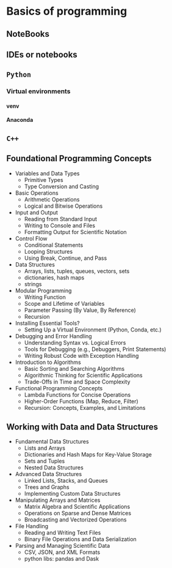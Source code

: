 # Basics of programming

## NoteBooks

## IDEs or notebooks

## `Python`

### Virtual environments

#### venv

#### Anaconda

## `C++`

## Foundational Programming Concepts

   - Variables and Data Types
       - Primitive Types
       - Type Conversion and Casting
   - Basic Operations
       - Arithmetic Operations
       - Logical and Bitwise Operations
   - Input and Output 
       - Reading from Standard Input
       - Writing to Console and Files
       - Formatting Output for Scientific Notation 
   - Control Flow
       - Conditional Statements
       - Looping Structures
       - Using Break, Continue, and Pass
   - Data Structures
     - Arrays, lists, tuples, queues, vectors, sets
     - dictionaries, hash maps
     - strings
   - Modular Programming
       - Writing Function
       - Scope and Lifetime of Variables
       - Parameter Passing (By Value, By Reference)
       - Recursion
   - Installing Essential Tools?
     - Setting Up a Virtual Environment (Python, Conda, etc.)
   - Debugging and Error Handling
       - Understanding Syntax vs. Logical Errors
       - Tools for Debugging (e.g., Debuggers, Print Statements)
       - Writing Robust Code with Exception Handling
   - Introduction to Algorithms
       - Basic Sorting and Searching Algorithms
       - Algorithmic Thinking for Scientific Applications
       - Trade-Offs in Time and Space Complexity
   - Functional Programming Concepts
       - Lambda Functions for Concise Operations
       - Higher-Order Functions (Map, Reduce, Filter)
       - Recursion: Concepts, Examples, and Limitations
## Working with Data and Data Structures

   - Fundamental Data Structures
       - Lists and Arrays
       - Dictionaries and Hash Maps for Key-Value Storage
       - Sets and Tuples
       - Nested Data Structures
   - Advanced Data Structures
       - Linked Lists, Stacks, and Queues
       - Trees and Graphs
       - Implementing Custom Data Structures
   - Manipulating Arrays and Matrices
       - Matrix Algebra and Scientific Applications
       - Operations on Sparse and Dense Matrices
       - Broadcasting and Vectorized Operations
   - File Handling
       - Reading and Writing Text Files
       - Binary File Operations and Data Serialization
   - Parsing and Managing Scientific Data
     - CSV, JSON, and XML Formats
     - python libs: pandas and Dask